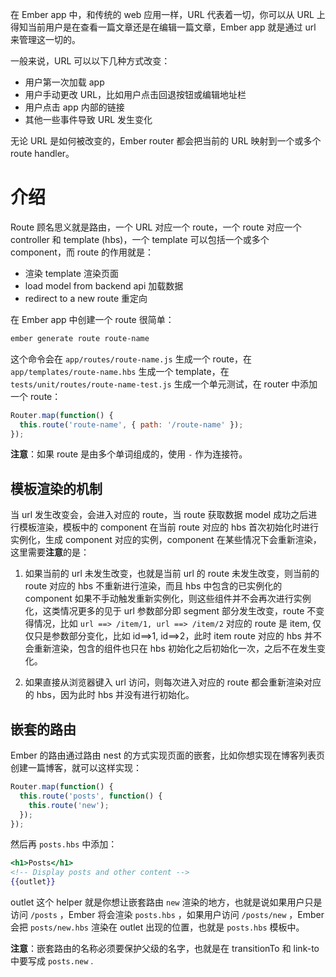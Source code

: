 在 Ember app 中，和传统的 web 应用一样，URL 代表着一切，你可以从 URL 上得知当前用户是在查看一篇文章还是在编辑一篇文章，Ember app 就是通过 url 来管理这一切的。

一般来说，URL 可以以下几种方式改变：

- 用户第一次加载 app
- 用户手动更改 URL，比如用户点击回退按钮或编辑地址栏
- 用户点击 app 内部的链接
- 其他一些事件导致 URL 发生变化

无论 URL 是如何被改变的，Ember router 都会把当前的 URL 映射到一个或多个 route handler。

# 介绍

Route 顾名思义就是路由，一个 URL 对应一个 route，一个 route 对应一个 controller 和 template (hbs)，一个 template 可以包括一个或多个 component，而 route 的作用就是：

- 渲染 template 渲染页面
- load model from backend api 加载数据
- redirect to a new route 重定向

在 Ember app 中创建一个 route 很简单：

```bash
ember generate route route-name
```

这个命令会在 `app/routes/route-name.js` 生成一个 route，在 `app/templates/route-name.hbs` 生成一个 template，在 `tests/unit/routes/route-name-test.js` 生成一个单元测试，在 router 中添加一个 route：

```js
Router.map(function() {
  this.route('route-name', { path: '/route-name' });
});
```

**注意**：如果 route 是由多个单词组成的，使用 `-` 作为连接符。 


## 模板渲染的机制

当 url 发生改变会，会进入对应的 route，当 route 获取数据 model 成功之后进行模板渲染，模板中的 component 在当前 route 对应的 hbs 首次初始化时进行实例化，生成 component 对应的实例，component 在某些情况下会重新渲染，这里需要**注意**的是：

1. 如果当前的 url 未发生改变，也就是当前 url 的 route 未发生改变，则当前的 route 对应的 hbs 不重新进行渲染，而且 hbs 中包含的已实例化的 component 如果不手动触发重新实例化，则这些组件并不会再次进行实例化，这类情况更多的见于 url 参数部分即 segment 部分发生改变，route 不变得情况，比如 `url ==> /item/1, url ==> /item/2` 对应的 route 是 item, 仅仅只是参数部分变化，比如 id==>1, id==>2，此时 item route 对应的 hbs 并不会重新渲染，包含的组件也只在 hbs 初始化之后初始化一次，之后不在发生变化。

2. 如果直接从浏览器键入 url 访问，则每次进入对应的 route 都会重新渲染对应的 hbs，因为此时 hbs 并没有进行初始化。

## 嵌套的路由

Ember 的路由通过路由 nest 的方式实现页面的嵌套，比如你想实现在博客列表页创建一篇博客，就可以这样实现：

```javascript
Router.map(function() {
  this.route('posts', function() {
    this.route('new');
  });
});
```

然后再  `posts.hbs` 中添加：

```hbs
<h1>Posts</h1>
<!-- Display posts and other content -->
{{outlet}}
```

outlet 这个 helper 就是你想让嵌套路由 `new` 渲染的地方，也就是说如果用户只是访问 `/posts`  ，Ember 将会渲染 `posts.hbs` ，如果用户访问 `/posts/new` ，Ember 会把 `posts/new.hbs` 渲染在 outlet 出现的位置，也就是  `posts.hbs`  模板中。

**注意**：嵌套路由的名称必须要保护父级的名字，也就是在 transitionTo 和 link-to 中要写成 `posts.new` .




